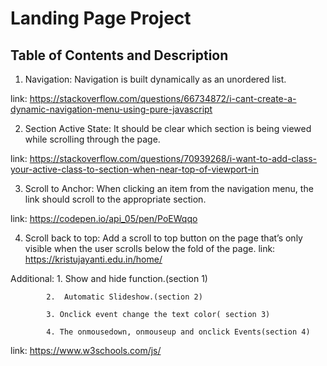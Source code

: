 # Landing Page Project

## Table of Contents and Description
1. Navigation: Navigation is built dynamically as an unordered list.

link:
https://stackoverflow.com/questions/66734872/i-cant-create-a-dynamic-navigation-menu-using-pure-javascript


2. Section Active State: It should be clear which section is being viewed while scrolling through the page.

link: 
https://stackoverflow.com/questions/70939268/i-want-to-add-class-your-active-class-to-section-when-near-top-of-viewport-in



3. Scroll to Anchor: When clicking an item from the navigation menu, the link should scroll to the appropriate section.

link:
https://codepen.io/api_05/pen/PoEWqqo


4. Scroll back to top: Add a scroll to top button on the page that’s only visible when the user scrolls below the fold of the page.
link:
 https://kristujayanti.edu.in/home/


Additional: 1. Show and hide function.(section 1)
            
            2.  Automatic Slideshow.(section 2)

            3. Onclick event change the text color( section 3)

            4. The onmousedown, onmouseup and onclick Events(section 4)
link: 
https://www.w3schools.com/js/